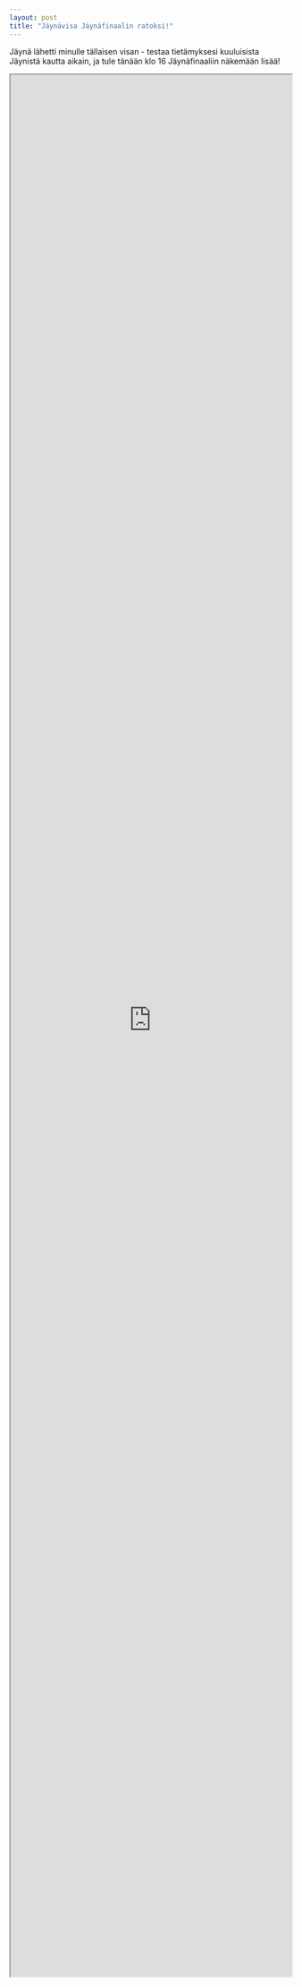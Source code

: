 ```yaml
---
layout: post
title: "Jäynävisa Jäynäfinaalin ratoksi!"
---
```


Jäynä lähetti minulle tällaisen visan - testaa tietämyksesi kuuluisista Jäynistä kautta aikain, ja tule tänään klo 16 Jäynäfinaaliin näkemään lisää!

<iframe width="100%" style="height:85vh" src="https://awesome-bose-a9b2a2.netlify.app/"></iframe>